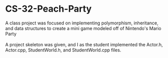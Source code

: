 # CS-32-Peach-Party

A class project was focused on implementing polymorphism, inheritance, and data structures to create a mini game modeled off of Nintendo's Mario Party
<br/>
<br/>
A project skeleton was given, and I as the student implemented the Actor.h, Actor.cpp, StudentWorld.h, and StudentWorld.cpp files.
